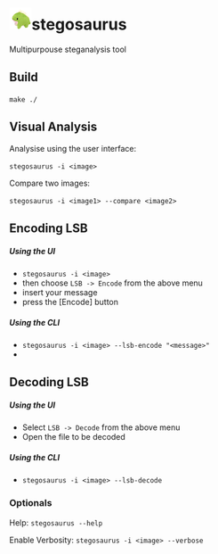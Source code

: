 # ![logo](./demo/logo.png)stegosaurus
Multipurpouse steganalysis tool

## Build

`make ./`

## Visual Analysis

Analysise using the user interface:

`stegosaurus -i <image>`

Compare two images:

`stegosaurus -i <image1> --compare <image2>`

## Encoding LSB

##### Using the UI
- `stegosaurus -i <image>`
- then choose `LSB -> Encode` from the above menu
- insert your message
- press the [Encode] button

##### Using the CLI
- `stegosaurus -i <image> --lsb-encode "<message>"`
- 

## Decoding LSB

##### Using the UI
- Select `LSB -> Decode` from the above menu
- Open the file to be decoded

##### Using the CLI
- `stegosaurus -i <image> --lsb-decode`

### Optionals

Help: `stegosaurus --help`

Enable Verbosity: `stegosaurus -i <image> --verbose`
